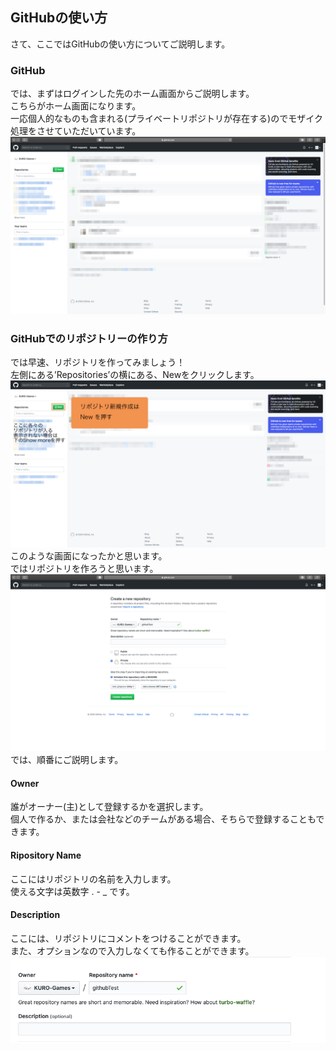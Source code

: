 ## GitHubの使い方
さて、ここではGitHubの使い方についてご説明します。
### GitHub
では、まずはログインした先のホーム画面からご説明します。  
こちらがホーム画面になります。  
一応個人的なものも含まれる(プライベートリポジトリが存在する)のでモザイク処理をさせていただいています。  
![GitHubホーム画面](https://github.com/KURO-Games/StudyGit/blob/master/pic/GitHub/Original/02.png)  


### GitHubでのリポジトリーの作り方
では早速、リポジトリを作ってみましょう！  
左側にある’Repositories’の横にある、Newをクリックします。
![GitHub説明画面](https://github.com/KURO-Games/StudyGit/blob/master/pic/GitHub/Original/01.png)
このような画面になったかと思います。  
ではリポジトリを作ろうと思います。  
![GitHub説明画面](https://github.com/KURO-Games/StudyGit/blob/master/pic/GitHub/Original/03.png)  
では、順番にご説明します。  
#### Owner
誰がオーナー(主)として登録するかを選択します。  
個人で作るか、または会社などのチームがある場合、そちらで登録することもできます。
#### Ripository Name
ここにはリポジトリの名前を入力します。  
使える文字は英数字 . - _ です。
#### Description
ここには、リポジトリにコメントをつけることができます。  
また、オプションなので入力しなくても作ることができます。
![GitHub説明3-1](https://github.com/KURO-Games/StudyGit/blob/master/pic/GitHub/ps/03-01.png)


